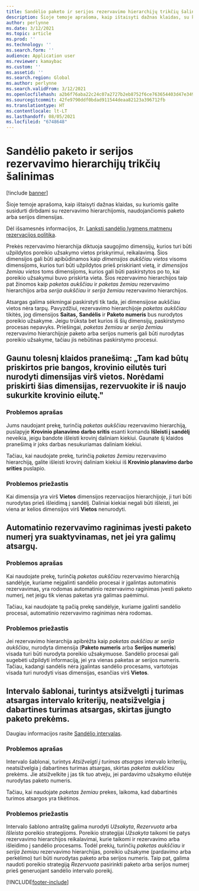 ```yaml
---
title: Sandėlio paketo ir serijos rezervavimo hierarchijų trikčių šalinimas
description: Šioje temoje aprašoma, kaip ištaisyti dažnas klaidas, su kuriomis galite susidurti dirbdami su rezervavimo hierarchijomis, naudojančiomis paketo arba serijos dimensijas.
author: perlynne
ms.date: 3/12/2021
ms.topic: article
ms.prod: ''
ms.technology: ''
ms.search.form: ''
audience: Application user
ms.reviewer: kamaybac
ms.custom: ''
ms.assetid: ''
ms.search.region: Global
ms.author: perlynne
ms.search.validFrom: 3/12/2021
ms.openlocfilehash: a2b6f76aba22c24c07a2727b2eb8752f6ce763654403d47e34932a21a776dccb
ms.sourcegitcommit: 42fe9790ddf0bdad911544deaa82123a396712fb
ms.translationtype: HT
ms.contentlocale: lt-LT
ms.lasthandoff: 08/05/2021
ms.locfileid: "6748648"
---
```

# <a name="troubleshoot-warehouse-batch-and-serial-reservation-hierarchies"></a>Sandėlio paketo ir serijos rezervavimo hierarchijų trikčių šalinimas

[!include [banner](../includes/banner.md)]

Šioje temoje aprašoma, kaip ištaisyti dažnas klaidas, su kuriomis galite susidurti dirbdami su rezervavimo hierarchijomis, naudojančiomis paketo arba serijos dimensijas.

Dėl išsamesnės informacijos, žr. [Lanksti sandėlio lygmens matmenų rezervacijos politika](flexible-warehouse-level-dimension-reservation.md).

Prekės rezervavimo hierarchija diktuoja saugojimo dimensijų, kurios turi būti užpildytos poreikio užsakymo vietos priskyrimui, reikalavimą. Šios dimensijos gali būti apibūdinamos kaip *dimensijos aukščiau vietos* visoms dimensijoms, kurios turi būti užpildytos prieš priskiriant vietą, ir *dimensijos žemiau vietos* toms dimensijoms, kurios gali būti paskirstytos po to, kai poreikio užsakymui buvo priskirta vieta. Šios rezervavimo hierarchijos taip pat žinomos kaip *paketas aukščiau* ir *paketas žemiau* rezervavimo hierarchijos arba *serija aukščiau* ir *serija žemiau* rezervavimo hierarchijos.

Atsargas galima sėkmingai paskirstyti tik tada, jei dimensijose aukščiau vietos nėra tarpų. Pavyzdžiui, rezervavimo hierarchijoje *paketas aukščiau* tikitės, jog dimensijos **Saitas,** **Sandėlis** ir **Paketo numeris** bus nurodytos poreikio užsakyme. Jeigu trūksta bet kurios iš šių dimensijų, paskirstymo procesas nepavyks. Priešingai, *paketas žemiau* ar *serija žemiau* rezervavimo hierarchijoje paketo arba serijos numeris gali būti nurodytas poreikio užsakyme, tačiau jis nebūtinas paskirstymo procesui.

## <a name="i-receive-the-following-error-message-to-be-assigned-to-wave-load-lines-must-specify-the-dimensions-above-the-location-to-assign-these-dimensions-reserve-and-recreate-the-load-line"></a>Gaunu tolesnį klaidos pranešimą: „Tam kad būtų priskirtos prie bangos, krovinio eilutės turi nurodyti dimensijas virš vietos. Norėdami priskirti šias dimensijas, rezervuokite ir iš naujo sukurkite krovinio eilutę."

### <a name="issue-description"></a>Problemos aprašas

Jums naudojant prekę, turinčią *paketas aukščiau* rezervavimo hierarchiją, puslapyje **Krovinio planavimo darbo sritis** esanti komanda **Išleisti į sandėlį** neveikia, jeigu bandote išleisti krovinį daliniam kiekiui. Gaunate šį klaidos pranešimą ir joks darbas nesukuriamas daliniam kiekiui.

Tačiau, kai naudojate prekę, turinčią *paketas žemiau* rezervavimo hierarchiją, galite išleisti krovinį daliniam kiekiui iš **Krovinio planavimo darbo srities** puslapio.

### <a name="issue-cause"></a>Problemos priežastis

Kai dimensija yra virš **Vietos** dimensijos rezervacijos hierarchijoje, ji turi būti nurodytas prieš išleidimą į sandėlį. Daliniai kiekiai negali būti išleisti, jei viena ar kelios dimensijos virš **Vietos** nenurodyti.

## <a name="the-auto-reservation-prompt-for-a-batch-number-is-triggered-even-though-there-is-available-inventory"></a>Automatinio rezervavimo raginimas įvesti paketo numerį yra suaktyvinamas, net jei yra galimų atsargų.

### <a name="issue-description"></a>Problemos aprašas

Kai naudojate prekę, turinčią *paketas aukščiau* rezervavimo hierarchiją sandėlyje, kuriame neįgalinti sandėlio procesai ir įgalintas automatinis rezervavimas, yra rodomas automatinio rezervavimo raginimas įvesti paketo numerį, net jeigu tik vienas paketas yra galimas paėmimui.

Tačiau, kai naudojate tą pačią prekę sandėlyje, kuriame įgalinti sandėlio procesai, automatinio rezervavimo raginimas nėra rodomas.

### <a name="issue-cause"></a>Problemos priežastis

Jei rezervavimo hierarchija apibrėžta kaip *paketas aukščiau* ar *serija aukščiau*, nurodyta dimensija (**Paketo numeris** arba **Serijos numeris**) visada turi būti nurodyta poreikio užsakymuose. Sandėlio procesai gali sugebėti užpildyti informaciją, jei yra vienas paketas ar serijos numeris. Tačiau, kadangi sandėlis nėra įgalintas sandėlio procesams, vartotojas visada turi nurodyti visas dimensijas, esančias virš **Vietos**.

## <a name="slotting-templates-that-have-the-consider-on-hand-slot-criterion-dont-consider-current-on-hand-inventory-for-batch-enabled-items"></a>Intervalo šablonai, turintys atsižvelgti į turimas atsargas intervalo kriterijų, neatsižvelgia į dabartines turimas atsargas, skirtas įjungto paketo prekėms.

Daugiau informacijos rasite [Sandėlio intervalas](warehouse-slotting.md).

### <a name="issue-description"></a>Problemos aprašas

Intervalo šablonai, turintys *Atsižvelgti į turimas atsargas* intervalo kriterijų, neatsižvelgia į dabartines turimas atsargas, skirtas *paketas aukščiau* prekėms. Jie atsižvelkite į jas tik tuo atveju, jei pardavimo užsakymo eilutėje nurodytas paketo numeris.

Tačiau, kai naudojate *paketas žemiau* prekes, laikoma, kad dabartinės turimos atsargos yra tikėtinos.

### <a name="issue-cause"></a>Problemos priežastis

Intervalo šablono antraštę galima nurodyti *Užsakyta*, *Rezervuota* arba *Išleista* poreikio strategijoms. Poreikio strategijai *Užsakyta* taikomi tie patys rezervavimo hierarchijos reikalavimai, kurie taikomi ir rezervavimo arba išleidimo į sandėlio procesams. Todėl prekių, turinčių *paketas aukščiau* ir *serija žemiau* rezervavimo hierarchijas, poreikio užsakyme (pardavimo arba perkėlimo) turi būti nurodytas paketo arba serijos numeris. Taip pat, galima naudoti poreikio strategiją *Rezervuota* pasirinkti paketo arba serijos numerį prieš generuojant sandėlio intervalo poreikį.

[!INCLUDE[footer-include](../../includes/footer-banner.md)]
